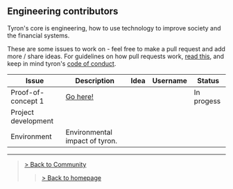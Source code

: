 ## Engineering contributors
Tyron's core is engineering, how to use technology to improve society and the financial systems.

These are some issues to work on - feel free to make a pull request and add more / share ideas. For guidelines on how pull requests work, [read this](https://github.com/tyronNetwork/tyron/blob/master/CONTRIBUTING.md), and keep in mind tyron's [code of conduct](https://github.com/tyronNetwork/tyron/blob/master/CODE_OF_CONDUCT.md).

| Issue | Description | Idea | Username | Status |
|---|---|---|---|---|
|Proof-of-concept 1 | [Go here!](https://github.com/julioCabDu/tyron/blob/master/engineering/POCs/POC1.md)| | |In progess|
|Project development |
|Environment |Environmental impact of tyron.|

---

> <a href="/community"> > Back to Community </a>
>> <a href="/"> > Back to homepage </a>
